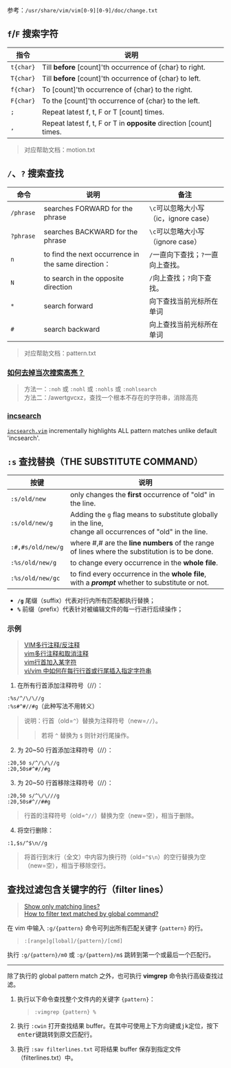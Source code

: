 
参考：`/usr/share/vim/vim[0-9][0-9]/doc/change.txt`

`f`/`F` 搜索字符
----
指令     | 说明
--------|------------------------
`t{char}` | Till **before** [count]'th occurrence of {char} to right.
`T{char}` | Till **before** [count]'th occurrence of {char} to left.
`f{char}` | To [count]'th occurrence of {char} to the right.
`F{char}` | To the [count]'th occurrence of {char} to the left.
`;`       | Repeat latest f, t, F or T [count] times.
`,`       | Repeat latest f, t, F or T in **opposite** direction [count] times.

> 对应帮助文档：motion.txt

`/`、`?` 搜索查找
----
命令             | 说明            | 备注
----------------|----------------|--------
`/phrase `      | searches FORWARD for the phrase | `\c`可以忽略大小写（ic，ignore case）
`?phrase `      | searches BACKWARD for the phrase | `\c`可以忽略大小写（ignore case）
`n`             | to find the next occurrence in the same direction：| `/`一直向下查找；`?`一直向上查找。
`N`             | to search in the opposite direction | `/`向上查找；`?`向下查找。
`*`             | search forward | 向下查找当前光标所在单词
`#`             | search backward | 向上查找当前光标所在单词

> 对应帮助文档：pattern.txt

### [如何去掉当次搜索高亮？](http://forum.ubuntu.org.cn/viewtopic.php?p=815643)

> 方法一：`:noh` 或 `:nohl` 或 `:nohls` 或 `:nohlsearch`  
> 方法二：/awertgvcxz，查找一个根本不存在的字符串，消除高亮

### [incsearch](http://www.vim.org/scripts/script.php?script_id=5038)
[`incsearch.vim`](https://github.com/haya14busa/incsearch.vim) incrementally highlights ALL pattern matches unlike default 'incsearch'.

`:s` 查找替换（THE SUBSTITUTE COMMAND）
----
按键             | 说明
----------------|------------------------
`:s/old/new`      | only changes the **first** occurrence of "old" in the line.
`:s/old/new/g`    | Adding the `g` flag means to substitute globally in the line, <br/>change all occurrences of "old" in the line.
`:#,#s/old/new/g` | where #,# are the **line numbers** of the range of lines where the substitution is to be done.
`:%s/old/new/g`   | to change every occurrence in the **whole file**.
`:%s/old/new/gc`  | to find every occurrence in the **whole file**, with a ***prompt*** whether to substitute or not.

- **`/g`** 尾缀（suffix）代表对行内所有匹配都执行替换；  
- **`%`** 前缀（prefix）代表针对被编辑文件的每一行进行后续操作；  

### 示例
> [VIM多行注释/反注释](http://blog.csdn.net/xufeng0991/article/details/50201561)  
> [vim多行注释和取消注释](http://www.cnblogs.com/Ph-one/p/5641872.html)  
> [vim行首加入某字符](http://blog.csdn.net/xxxxxx91116/article/details/7960097)  
> [vi/vim 中如何在每行行首或行尾插入指定字符串](http://www.cnblogs.com/Dennis-mi/articles/5939635.html)  

1. 在所有行首添加注释符号（//）：  

`:%s/^/\/\//g`  
`:%s#^#//#g`（此种写法不用转义）  

> 说明：行首（old=`^`）替换为注释符号（new=`//`）。
>> 若将 `^` 替换为 `$` 则针对行尾操作。  

2. 为 20~50 行首添加注释符号（//）：  

`:20,50 s/^/\/\//g`  
`:20,50s#^#//#g`  

3. 为 20~50 行首移除注释符号（//）：

`:20,50 s/^\/\///g`  
`:20,50s#^//##g`  

> 行首的注释符号（old=`^//`）替换为空（new=空），相当于删除。  

4. 将空行删除：

`:1,$s/^$\n//g`

> 将首行到末行（全文）中内容为换行符（old=`^$\n`）的空行替换为空（new=空），相当于移除空行。  

## 查找过滤包含关键字的行（filter lines）
> [Show only matching lines?](https://vi.stackexchange.com/questions/2280/show-only-matching-lines)  
> [How to filter text matched by global command?](https://vi.stackexchange.com/questions/10860/how-to-filter-text-matched-by-global-command)  

在 vim 中输入 `:g/{pattern}` 命令可列出所有匹配关键字 `{pattern}` 的行。  

> `:[range]g[lobal]/{pattern}/[cmd]`  

执行 `:g/{pattern}/m0` 或 `:g/{pattern}/m$` 跳转到第一个或最后一个匹配行。  

---

除了执行的 global pattern match 之外，也可执行 **vimgrep** 命令执行高级查找过滤。

1. 执行以下命令查找整个文件内的关键字 `{pattern}`：

	> `:vimgrep {pattern} %`

2. 执行 `:cwin` 打开查找结果 buffer。在其中可使用上下方向键或<kbd>j</kbd><kbd>k</kbd>定位，按下<kbd>enter</kbd>键跳转到原文匹配行。  

3. 执行 `:sav filterlines.txt` 可将结果 buffer 保存到指定文件（filterlines.txt）中。  
